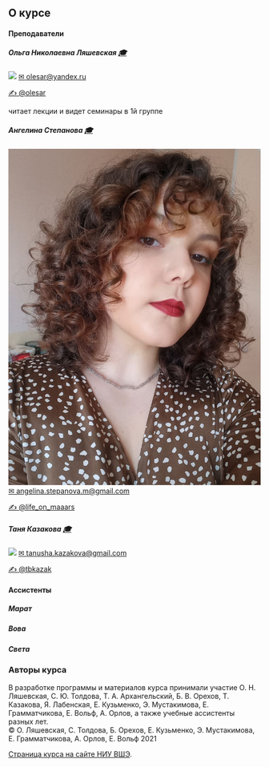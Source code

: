 ## О курсе

#### Преподаватели

##### Ольга Николаевна Ляшевская  <a href="https://www.hse.ru/staff/olesar">&#127891;</a> 
<img src="https://raw.githubusercontent.com/olesar/lingdata/gh-pages/fig/olesar.jpg" />  
<a href="mailto:olesar@yandex.ru" target="_blank">&#9993; olesar@yandex.ru</a>  

<a href="https://t.me/olesar">&#9997; @olesar</a>  

читает лекции и видет семинары в 1й группе  

##### Ангелина Степанова <a href="https://daneelsteel.github.io/webpage/">&#127891;</a>    
<img src="https://github.com/olesar/lingdata/blob/gh-pages/fig/angelinastepanova.jpg" />  
<a href="mailto:angelina.stepanova.m@gmail.com" target="_blank">&#9993; angelina.stepanova.m@gmail.com</a>   

<a href="https://t.me/life_on_maaars">&#9997; @life_on_maaars</a>  

##### Таня Казакова <a href="https://www.hse.ru/org/persons/225539844">&#127891;</a>  
<img src="https://raw.githubusercontent.com/olesar/lingdata/gh-pages/fig/tkazakova.jpeg" />  
<a href="mailto:tanusha.kazakova@gmail.com" target="_blank">&#9993; tanusha.kazakova@gmail.com</a>  

<a href="https://t.me/tbkazak">&#9997; @tbkazak</a> 

#### Ассистенты  

##### Марат
##### Вова
##### Света
### Авторы курса  
В разработке программы и материалов курса принимали участие О. Н. Ляшевская, С. Ю. Толдова, Т. А. Архангельский, Б. В. Орехов, Т. Казакова, Я. Лабенская, Е. Кузьменко, Э. Мустакимова, Е. Грамматчикова, Е. Вольф, А. Орлов, а также учебные ассистенты разных лет.  
© О. Ляшевская, С. Толдова, Б. Орехов, Е. Кузьменко, Э. Мустакимова, Е. Грамматчикова, А. Орлов, Е. Вольф 2021

<a href="https://www.hse.ru/edu/courses/480296949">Страница курса на сайте НИУ ВШЭ</a>. 
